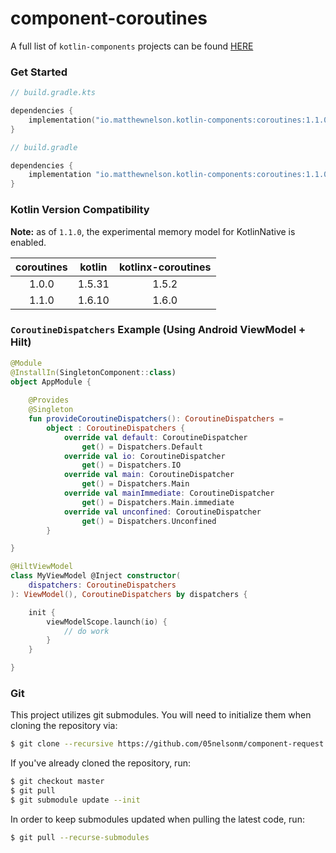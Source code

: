 # component-coroutines

A full list of `kotlin-components` projects can be found [HERE](https://kotlin-components.matthewnelson.io)

### Get Started

```kotlin
// build.gradle.kts

dependencies {
    implementation("io.matthewnelson.kotlin-components:coroutines:1.1.0")
}
```

```groovy
// build.gradle

dependencies {
    implementation "io.matthewnelson.kotlin-components:coroutines:1.1.0"
}
```

### Kotlin Version Compatibility

**Note:** as of `1.1.0`, the experimental memory model for KotlinNative is enabled.

|  coroutines  |    kotlin    |  kotlinx-coroutines  |
| :----------: | :----------: | :------------------: |
|    1.0.0     |    1.5.31    |       1.5.2          |
|    1.1.0     |    1.6.10    |       1.6.0          |

### `CoroutineDispatchers` Example (Using Android ViewModel + Hilt)
```kotlin
@Module
@InstallIn(SingletonComponent::class)
object AppModule {
    
    @Provides
    @Singleton
    fun provideCoroutineDispatchers(): CoroutineDispatchers =
        object : CoroutineDispatchers {
            override val default: CoroutineDispatcher
                get() = Dispatchers.Default
            override val io: CoroutineDispatcher
                get() = Dispatchers.IO
            override val main: CoroutineDispatcher
                get() = Dispatchers.Main
            override val mainImmediate: CoroutineDispatcher
                get() = Dispatchers.Main.immediate
            override val unconfined: CoroutineDispatcher
                get() = Dispatchers.Unconfined
        }

}

@HiltViewModel
class MyViewModel @Inject constructor(
    dispatchers: CoroutineDispatchers
): ViewModel(), CoroutineDispatchers by dispatchers {

    init {
        viewModelScope.launch(io) {
            // do work
        }
    }

}
```

### Git

This project utilizes git submodules. You will need to initialize them when
cloning the repository via:

```bash
$ git clone --recursive https://github.com/05nelsonm/component-request.git
```

If you've already cloned the repository, run:
```bash
$ git checkout master
$ git pull
$ git submodule update --init
```

In order to keep submodules updated when pulling the latest code, run:
```bash
$ git pull --recurse-submodules
```
